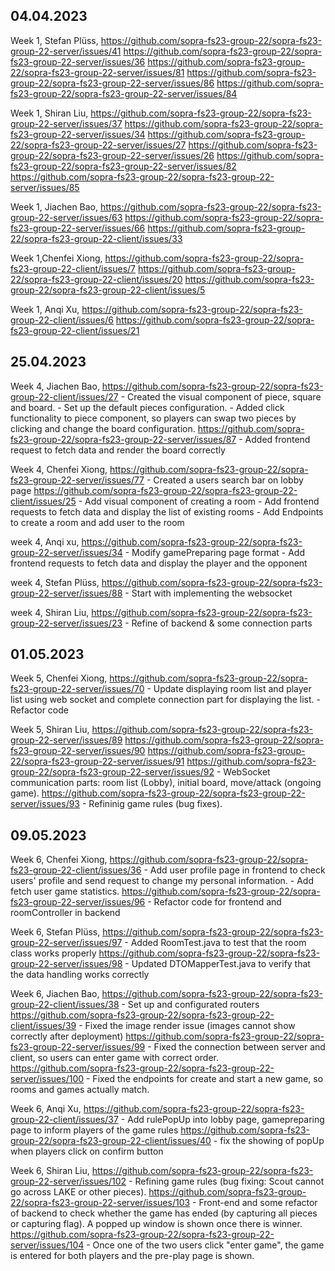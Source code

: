 ## 04.04.2023
Week 1, Stefan Plüss, https://github.com/sopra-fs23-group-22/sopra-fs23-group-22-server/issues/41 
                      https://github.com/sopra-fs23-group-22/sopra-fs23-group-22-server/issues/36
                      https://github.com/sopra-fs23-group-22/sopra-fs23-group-22-server/issues/81
                      https://github.com/sopra-fs23-group-22/sopra-fs23-group-22-server/issues/86
                      https://github.com/sopra-fs23-group-22/sopra-fs23-group-22-server/issues/84
                      
Week 1, Shiran Liu,   https://github.com/sopra-fs23-group-22/sopra-fs23-group-22-server/issues/37
                      https://github.com/sopra-fs23-group-22/sopra-fs23-group-22-server/issues/34
                      https://github.com/sopra-fs23-group-22/sopra-fs23-group-22-server/issues/27
                      https://github.com/sopra-fs23-group-22/sopra-fs23-group-22-server/issues/26
                      https://github.com/sopra-fs23-group-22/sopra-fs23-group-22-server/issues/82
                      https://github.com/sopra-fs23-group-22/sopra-fs23-group-22-server/issues/85

Week 1, Jiachen Bao,  https://github.com/sopra-fs23-group-22/sopra-fs23-group-22-server/issues/63
                      https://github.com/sopra-fs23-group-22/sopra-fs23-group-22-server/issues/66
                      https://github.com/sopra-fs23-group-22/sopra-fs23-group-22-client/issues/33
                      
Week 1,Chenfei Xiong, https://github.com/sopra-fs23-group-22/sopra-fs23-group-22-client/issues/7
                      https://github.com/sopra-fs23-group-22/sopra-fs23-group-22-client/issues/20
                      https://github.com/sopra-fs23-group-22/sopra-fs23-group-22-client/issues/5

Week 1, Anqi Xu,      https://github.com/sopra-fs23-group-22/sopra-fs23-group-22-client/issues/6
                      https://github.com/sopra-fs23-group-22/sopra-fs23-group-22-client/issues/21

## 25.04.2023
Week 4, Jiachen Bao, https://github.com/sopra-fs23-group-22/sopra-fs23-group-22-client/issues/27
                     - Created the visual component of piece, square and board.
                     - Set up the default pieces configuration.
                     - Added click functionality to piece component, so players can swap two pieces by clicking and change the board configuration.
                     https://github.com/sopra-fs23-group-22/sopra-fs23-group-22-server/issues/87
                     - Added frontend request to fetch data and render the board correctly
                     
Week 4, Chenfei Xiong, https://github.com/sopra-fs23-group-22/sopra-fs23-group-22-server/issues/77
                        - Created a users search bar on lobby page
                        https://github.com/sopra-fs23-group-22/sopra-fs23-group-22-client/issues/25
                        - Add visual component of creating a room
                        - Add frontend requests to fetch data and display the list of existing rooms
                        - Add Endpoints to create a room and add user to the room
                        
week 4, Anqi xu, https://github.com/sopra-fs23-group-22/sopra-fs23-group-22-server/issues/34
                 - Modify gamePreparing page format
                 - Add frontend requests to fetch data and display the player and the opponent

week 4, Stefan Plüss, https://github.com/sopra-fs23-group-22/sopra-fs23-group-22-server/issues/88
                    - Start with implementing the websocket

week 4, Shiran Liu, https://github.com/sopra-fs23-group-22/sopra-fs23-group-22-server/issues/23
                    - Refine of backend & some connection parts

## 01.05.2023
Week 5, Chenfei Xiong, https://github.com/sopra-fs23-group-22/sopra-fs23-group-22-server/issues/70
                    - Update displaying room list and player list using web socket and complete connection part for displaying the list.
                    - Refactor code

Week 5, Shiran Liu, https://github.com/sopra-fs23-group-22/sopra-fs23-group-22-server/issues/89
                    https://github.com/sopra-fs23-group-22/sopra-fs23-group-22-server/issues/90
                    https://github.com/sopra-fs23-group-22/sopra-fs23-group-22-server/issues/91
                    https://github.com/sopra-fs23-group-22/sopra-fs23-group-22-server/issues/92
                    - WebSocket communication parts: room list (Lobby), initial board, move/attack (ongoing game).
                    https://github.com/sopra-fs23-group-22/sopra-fs23-group-22-server/issues/93
                    - Refininig game rules (bug fixes).

## 09.05.2023
Week 6, Chenfei Xiong, https://github.com/sopra-fs23-group-22/sopra-fs23-group-22-client/issues/36
                    - Add user profile page in frontend to check users' profile and send request to change my personal information.
                    - Add fetch user game statistics.
                    https://github.com/sopra-fs23-group-22/sopra-fs23-group-22-server/issues/96
                    - Refactor code for frontend and roomController in backend

Week 6, Stefan Plüss,   https://github.com/sopra-fs23-group-22/sopra-fs23-group-22-server/issues/97
                        - Added RoomTest.java to test that the room class works properly
                        https://github.com/sopra-fs23-group-22/sopra-fs23-group-22-server/issues/98
                        - Updated DTOMapperTest.java to verify that the data handling works correctly
                        
Week 6, Jiachen Bao, https://github.com/sopra-fs23-group-22/sopra-fs23-group-22-client/issues/38
                        - Set up and configurated routers
                     https://github.com/sopra-fs23-group-22/sopra-fs23-group-22-client/issues/39
                        - Fixed the image render issue (images cannot show correctly after deployment)
                     https://github.com/sopra-fs23-group-22/sopra-fs23-group-22-server/issues/99
                        - Fixed the connection between server and client, so users can enter game with correct order.
                    https://github.com/sopra-fs23-group-22/sopra-fs23-group-22-server/issues/100
                        - Fixed the endpoints for create and start a new game, so rooms and games actually match.
                        
Week 6, Anqi Xu, https://github.com/sopra-fs23-group-22/sopra-fs23-group-22-client/issues/37
                 - Add rulePopUp into lobby page, gamepreparing page to inform players of the game rules
                 https://github.com/sopra-fs23-group-22/sopra-fs23-group-22-client/issues/40
                 - fix the showing of popUp when players click on confirm button

Week 6, Shiran Liu, https://github.com/sopra-fs23-group-22/sopra-fs23-group-22-server/issues/102
                    - Refining game rules (bug fixing: Scout cannot go across LAKE or other pieces).
                    https://github.com/sopra-fs23-group-22/sopra-fs23-group-22-server/issues/103
                    - Front-end and some refactor of backend to check whether the game has ended (by capturing all pieces or capturing flag). A popped up window is shown once there is winner.
                    https://github.com/sopra-fs23-group-22/sopra-fs23-group-22-server/issues/104
                    - Once one of the two users click "enter game", the game is entered for both players and the pre-play page is shown.
